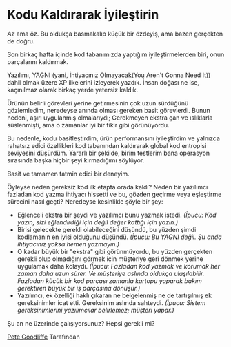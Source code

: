 # Kodu Kaldırarak İyileştirin

*Az* ama öz. Bu oldukça basmakalıp küçük bir özdeyiş, ama bazen gerçekten de doğru.

Son birkaç hafta içinde kod tabanımızda yaptığım iyileştirmelerden biri, onun parçalarını kaldırmak.

Yazılımı, YAGNI (yani, İhtiyacınız Olmayacak(You Aren't Gonna Need It)) dahil olmak üzere XP ilkelerini izleyerek yazdık. İnsan doğası ne ise, kaçınılmaz olarak birkaç yerde yetersiz kaldık.

Ürünün belirli görevleri yerine getirmesinin çok uzun sürdüğünü gözlemledim, neredeyse anında olması gereken basit görevlerdi. Bunun nedeni, aşırı uygulanmış olmalarıydı; Gerekmeyen ekstra çan ve ıslıklarla süslenmişti, ama o zamanlar iyi bir fikir gibi görünüyordu.

Bu nedenle, kodu basitleştirdim, ürün performansını iyileştirdim ve yalnızca rahatsız edici özellikleri kod tabanından kaldırarak global kod entropisi seviyesini düşürdüm. Yararlı bir şekilde, birim testlerim bana operasyon sırasında başka hiçbir şeyi kırmadığımı söylüyor.

Basit ve tamamen tatmin edici bir deneyim.

Öyleyse neden gereksiz kod ilk etapta orada kaldı? Neden bir yazılımcı fazladan kod yazma ihtiyacı hissetti ve bu, gözden geçirme veya eşleştirme sürecini nasıl geçti? Neredeyse kesinlikle şöyle bir şey:

- Eğlenceli ekstra bir şeydi ve yazılımcı bunu yazmak istedi. *(İpucu: Kod yazın, sizi eğlendirdiği için değil değer kattığı için yazın.)*
- Birisi gelecekte gerekli olabileceğini düşündü, bu yüzden şimdi kodlamanın en iyisi olduğunu düşündü. *(İpucu: Bu YAGNI değil. Şu anda ihtiyacınız yoksa hemen yazmayın.)*
- O kadar büyük bir "ekstra" gibi görünmüyordu, bu yüzden gerçekten gerekli olup olmadığını görmek için müşteriye geri dönmek yerine uygulamak daha kolaydı. *(İpucu: Fazladan kod yazmak ve korumak her zaman daha uzun sürer. Ve müşteriye aslında oldukça ulaşılabilir. Fazladan küçük bir kod parçası zamanla kartopu yaparak bakım gerektiren büyük bir iş parçasına dönüşür.)*
- Yazılımcı, ek özelliği haklı çıkaran ne belgelenmiş ne de tartışılmış ek gereksinimler icat etti. Gereksinim aslında sahteydi. *(İpucu: Sistem gereksinimlerini yazılımcılar belirlemez; müşteri yapar.)*

Şu an ne üzerinde çalışıyorsunuz? Hepsi gerekli mi?

[Pete Goodliffe](http://programmer.97things.oreilly.com/wiki/index.php/Pete_Goodliffe) Tarafından
